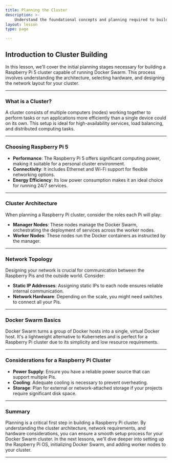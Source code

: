 ```yaml
---
title: Planning the Cluster
description: >-
    Understand the foundational concepts and planning required to build a Raspberry Pi 5 cluster with Docker Swarm.
layout: lesson
type: page

---
```


## Introduction to Cluster Building

In this lesson, we'll cover the initial planning stages necessary for building a Raspberry Pi 5 cluster capable of running Docker Swarm. This process involves understanding the architecture, selecting hardware, and designing the network layout for your cluster.

---

### What is a Cluster?

A cluster consists of multiple computers (nodes) working together to perform tasks or run applications more efficiently than a single device could on its own. This setup is ideal for high-availability services, load balancing, and distributed computing tasks.

---

### Choosing Raspberry Pi 5

- **Performance**: The Raspberry Pi 5 offers significant computing power, making it suitable for a personal cluster environment.
- **Connectivity**: It includes Ethernet and Wi-Fi support for flexible networking options.
- **Energy Efficiency**: Its low power consumption makes it an ideal choice for running 24/7 services.

---

### Cluster Architecture

When planning a Raspberry Pi cluster, consider the roles each Pi will play:

- **Manager Nodes**: These nodes manage the Docker Swarm, orchestrating the deployment of services across the worker nodes.
- **Worker Nodes**: These nodes run the Docker containers as instructed by the manager.

---

### Network Topology

Designing your network is crucial for communication between the Raspberry Pis and the outside world. Consider:

- **Static IP Addresses**: Assigning static IPs to each node ensures reliable internal communication.
- **Network Hardware**: Depending on the scale, you might need switches to connect all your Pis.

---

### Docker Swarm Basics

Docker Swarm turns a group of Docker hosts into a single, virtual Docker host. It's a lightweight alternative to Kubernetes and is perfect for a Raspberry Pi cluster due to its simplicity and low resource requirements.

---

### Considerations for a Raspberry Pi Cluster

- **Power Supply**: Ensure you have a reliable power source that can support multiple Pis.
- **Cooling**: Adequate cooling is necessary to prevent overheating.
- **Storage**: Plan for external or network-attached storage if your projects require significant disk space.

---

### Summary

Planning is a critical first step in building a Raspberry Pi cluster. By understanding the cluster architecture, network requirements, and hardware considerations, you can ensure a smooth setup process for your Docker Swarm cluster. In the next lessons, we'll dive deeper into setting up the Raspberry Pi OS, initializing Docker Swarm, and adding worker nodes to your cluster.

---
